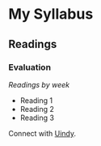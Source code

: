 # My Syllabus 
## Readings 
### **Evaluation**

*Readings by week*

- Reading 1
- Reading 2
- Reading 3

Connect with [Uindy](https://www.uindy.edu).
